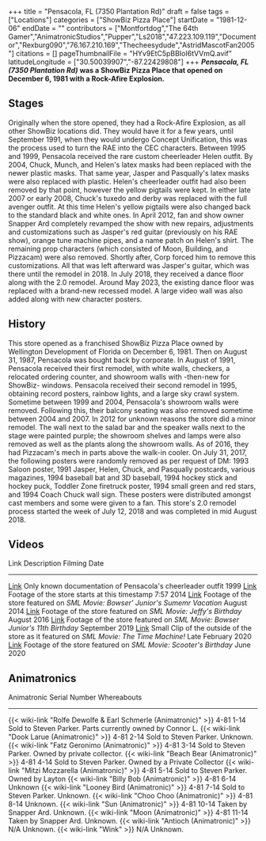 +++
title = "Pensacola, FL (7350 Plantation Rd)"
draft = false
tags = ["Locations"]
categories = ["ShowBiz Pizza Place"]
startDate = "1981-12-06"
endDate = ""
contributors = ["Montfortdog","The 64th Gamer","AnimatronicStudios","Pupper","Ls2018","47.223.109.119","Documentor","Rexburg090","76.167.210.169","Thecheesydude","AstridMascotFan2005"]
citations = []
pageThumbnailFile = "HYv9EtC5pBBIoI6tVVmQ.avif"
latitudeLongitude = ["30.50039907","-87.22429808"]
+++
***Pensacola, FL (7350 Plantation Rd)* was a ShowBiz Pizza Place that opened on December 6, 1981 with a Rock-Afire Explosion.**

## Stages

Originally when the store opened, they had a Rock-Afire Explosion, as all other ShowBiz locations did. They would have it for a few years, until September 1991, when they would undergo Concept Unification, this was the process used to turn the RAE into the CEC characters.
Between 1995 and 1999, Pensacola received the rare custom cheerleader Helen outfit.
By 2004, Chuck, Munch, and Helen's latex masks had been replaced with the newer plastic masks. That same year, Jasper and Pasqually's latex masks were also replaced with plastic. Helen's cheerleader outfit had also been removed by that point, however the yellow pigtails were kept.
In either late 2007 or early 2008, Chuck's tuxedo and derby was replaced with the full avenger outfit. At this time Helen's yellow pigtails were also changed back to the standard black and white ones.
In April 2012, fan and show owner Snapper Ard completely revamped the show with new repairs, adjustments and customizations such as Jasper's red guitar (previously on his RAE show), orange tune machine pipes, and a name patch on Helen's shirt. The remaining prop characters (which consisted of Moon, Building, and Pizzacam) were also removed. Shortly after, Corp forced him to remove this customizations. All that was left afterward was Jasper's guitar, which was there until the remodel in 2018.
In July 2018, they received a dance floor along with the 2.0 remodel.
Around May 2023, the existing dance floor was replaced with a brand-new recessed model. A large video wall was also added along with new character posters.

## History

This store opened as a franchised ShowBiz Pizza Place owned by Wellington Development of Florida on December 6, 1981. Then on August 31, 1987, Pensacola was bought back by corporate.
In August of 1991, Pensacola received their first remodel, with white walls, checkers, a relocated ordering counter, and showroom walls with -then-new for ShowBiz- windows.
Pensacola received their second remodel in 1995, obtaining record posters, rainbow lights, and a large sky crawl system.
Sometime between 1999 and 2004, Pensacola's showroom walls were removed. Following this, their balcony seating was also removed sometime between 2004 and 2007.
In 2012 for unknown reasons the store did a minor remodel. The wall next to the salad bar and the speaker walls next to the stage were painted purple; the showroom shelves and lamps were also removed as well as the plants along the showroom walls.
As of 2016, they had Pizzacam's mech in parts above the walk-in cooler.
On July 31, 2017, the following posters were randomly removed as per request of DM: 1993 Saloon poster, 1991 Jasper, Helen, Chuck, and Pasqually postcards, various magazines, 1994 baseball bat and 3D baseball, 1994 hockey stick and hockey puck, Toddler Zone firetruck poster, 1994 small green and red stars, and 1994 Coach Chuck wall sign. These posters were distributed amongst cast members and some were given to a fan.
This store's 2.0 remodel process started the week of July 12, 2018 and was completed in mid August 2018.

## Videos

  Link                                                  Description                                                                               Filming Date
  ----------------------------------------------------- ----------------------------------------------------------------------------------------- --------------------
  [Link](https://youtu.be/KBGCgkIo0UI)                  Only known documentation of Pensacola's cheerleader outfit                                1999
  [Link](https://www.youtube.com/watch?v=nBLFw-1r6dM)   Footage of the store starts at this timestamp 7:57                                        2014
  [Link](https://www.youtube.com/watch?v=nBLFw-1r6dM)   Footage of the store featured on *SML Movie: Bowser' Junior's Sumemr Vacation*          August 2014
  [Link](https://www.youtube.com/watch?v=OiZGYZYFTlI)   Footage of the store featured on *SML Movie: Jeffy's Birthday*                           August 2016
  [Link](https://www.youtube.com/watch?v=B6kPN2zETvw)   Footage of the store featured on *SML Movie: Bowser Junior's 11th Birthday*              September 2019
  [Link](https://www.youtube.com/watch?v=foCP21hWfI4)   Small Clip of the outside of the store as it featured on *SML Movie: The Time Machine!*   Late February 2020
  [Link](https://www.youtube.com/watch?v=w2Z3ysx58Vc)   Footage of the store featured on *SML Movie: Scooter's Birthday*                         June 2020

## Animatronics

  Animatronic                                                           Serial Number   Whereabouts
  --------------------------------------------------------------------- --------------- -----------------------------------------------------------
  {{< wiki-link "Rolfe Dewolfe & Earl Schmerle (Animatronic)" >}}   4-81 1-14       Sold to Steven Parker. Parts currently owned by Connor L.
  {{< wiki-link "Dook Larue (Animatronic)" >}}                      4-81 2-14       Sold to Steven Parker. Unknown.
  {{< wiki-link "Fatz Geronimo (Animatronic)" >}}                   4-81 3-14       Sold to Steven Parker. Owned by private collector.
  {{< wiki-link "Beach Bear (Animatronic)" >}}                      4-81 4-14       Sold to Steven Parker. Owned by a Private Collector
  {{< wiki-link "Mitzi Mozzarella (Animatronic)" >}}                4-81 5-14       Sold to Steven Parker. Owned by Layton
  {{< wiki-link "Billy Bob (Animatronic)" >}}                       4-81 6-14       Unknown
  {{< wiki-link "Looney Bird (Animatronic)" >}}                     4-81 7-14       Sold to Steven Parker. Unknown.
  {{< wiki-link "Choo Choo (Animatronic)" >}}                       4-81 8-14       Unknown.
  {{< wiki-link "Sun (Animatronic)" >}}                             4-81 10-14      Taken by Snapper Ard. Unknown.
  {{< wiki-link "Moon (Animatronic)" >}}                            4-81 11-14      Taken by Snapper Ard. Unknown.
  {{< wiki-link "Antioch (Animatronic)" >}}                         N/A             Unknown.
  {{< wiki-link "Wink" >}}                                          N/A             Unknown.

